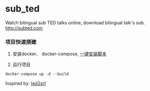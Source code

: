 # sub_ted
Watch bilingual sub TED talks online, download bilingual talk's sub. http://subted.com

### 项目快速搭建

1. 安装docker、 docker-compose, [一键安装脚本](https://github.com/Lynxmac/utils_script/blob/master/install_docker_and_docker_compose.sh)

2. 运行项目
```
docker-compose up -d --build
```


Inspired by: [ted2srt](https://ted2srt.org/)
